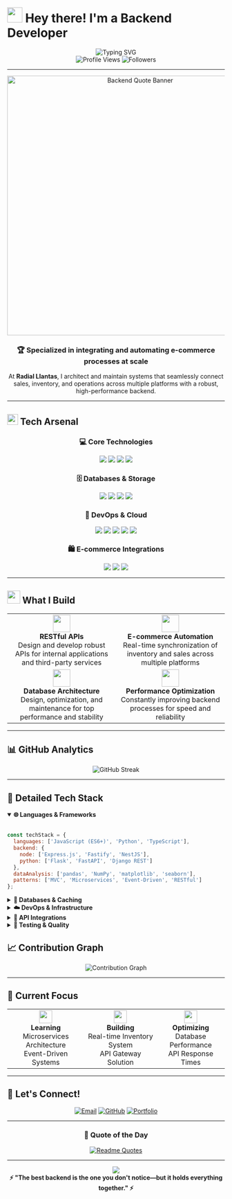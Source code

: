 # <img src="https://raw.githubusercontent.com/Tarikul-Islam-Anik/Animated-Fluent-Emojis/master/Emojis/Hand%20gestures/Waving%20Hand.gif" width="35px"> Hey there! I'm a Backend Developer

<div align="center">
  <img src="https://readme-typing-svg.demolab.com?font=Fira+Code&weight=600&size=28&duration=4000&pause=1000&color=6366F1&center=true&vCenter=true&repeat=infinity&width=700&lines=Backend+Developer+%7C+E-commerce+Specialist;-Building+Scalable+Systems+at+Radial+Llantas;API+Integration+%7C+Automation+Expert" alt="Typing SVG" />
</div>

<div align="center">
  <img src="https://komarev.com/ghpvc/?username=Riukendozxz00&label=Profile%20Views&color=6366f1&style=for-the-badge" alt="Profile Views" />
  <img src="https://img.shields.io/github/followers/Riukendozxz00?label=Followers&style=for-the-badge&color=22c55e" alt="Followers" />
</div>

---

<p align="center">
  <img src="https://github.com/user-attachments/assets/12375e3f-33a6-4e73-a8e4-8c9f4ae22b59" width="600" alt="Backend Quote Banner" />
</p>

<div align="center">
  
  ### 🏆 Specialized in integrating and automating **e-commerce** processes at scale
  
  At **Radial Llantas**, I architect and maintain systems that seamlessly connect sales, inventory, and operations across multiple platforms with a robust, high-performance backend.
  
</div>

---

## <img src="https://media2.giphy.com/media/QssGEmpkyEOhBCb7e1/giphy.gif?cid=ecf05e47a0n3gi1bfqntqmob8g9aid1oyj2wr3ds3mg700bl&rid=giphy.gif" width="25px"> Tech Arsenal

<div align="center">

### 💻 Core Technologies
<p>
  <img src="https://img.shields.io/badge/Node.js-339933?style=for-the-badge&logo=node.js&logoColor=white" />
  <img src="https://img.shields.io/badge/Python-3776AB?style=for-the-badge&logo=python&logoColor=white" />
  <img src="https://img.shields.io/badge/JavaScript-F7DF1E?style=for-the-badge&logo=javascript&logoColor=black" />
  <img src="https://img.shields.io/badge/TypeScript-007ACC?style=for-the-badge&logo=typescript&logoColor=white" />
</p>

### 🗄️ Databases & Storage
<p>
  <img src="https://img.shields.io/badge/MySQL-4479A1?style=for-the-badge&logo=mysql&logoColor=white" />
  <img src="https://img.shields.io/badge/MongoDB-47A248?style=for-the-badge&logo=mongodb&logoColor=white" />
  <img src="https://img.shields.io/badge/Redis-DC382D?style=for-the-badge&logo=redis&logoColor=white" />
  <img src="https://img.shields.io/badge/Firebase-FFCA28?style=for-the-badge&logo=firebase&logoColor=black" />
</p>

### 🚀 DevOps & Cloud
<p>
  <img src="https://img.shields.io/badge/Docker-2496ED?style=for-the-badge&logo=docker&logoColor=white" />
  <img src="https://img.shields.io/badge/Nginx-009639?style=for-the-badge&logo=nginx&logoColor=white" />
  <img src="https://img.shields.io/badge/AWS-232F3E?style=for-the-badge&logo=amazon-aws&logoColor=white" />
  <img src="https://img.shields.io/badge/DigitalOcean-0080FF?style=for-the-badge&logo=digitalocean&logoColor=white" />
  <img src="https://img.shields.io/badge/GitHub_Actions-2088FF?style=for-the-badge&logo=github-actions&logoColor=white" />
</p>

### 🛍️ E-commerce Integrations
<p>
  <img src="https://img.shields.io/badge/Shopify-7AB55C?style=for-the-badge&logo=shopify&logoColor=white" />
  <img src="https://img.shields.io/badge/Amazon-FF9900?style=for-the-badge&logo=amazon&logoColor=white" />
  <img src="https://img.shields.io/badge/Mercado_Libre-FFE600?style=for-the-badge&logo=mercadolibre&logoColor=black" />
</p>

</div>

---

## <img src="https://media.giphy.com/media/WUlplcMpOCEmTGBtBW/giphy.gif" width="30"> What I Build

<table>
  <tr>
    <td align="center" width="50%">
      <img src="https://raw.githubusercontent.com/Tarikul-Islam-Anik/Animated-Fluent-Emojis/master/Emojis/Objects/Electric%20Plug.gif" width="40px">
      <br><strong>RESTful APIs</strong><br>
      Design and develop robust APIs for internal applications and third-party services
    </td>
    <td align="center" width="50%">
      <img src="https://raw.githubusercontent.com/Tarikul-Islam-Anik/Animated-Fluent-Emojis/master/Emojis/Objects/Package.gif" width="40px">
      <br><strong>E-commerce Automation</strong><br>
      Real-time synchronization of inventory and sales across multiple platforms
    </td>
  </tr>
  <tr>
    <td align="center" width="50%">
      <img src="https://raw.githubusercontent.com/Tarikul-Islam-Anik/Animated-Fluent-Emojis/master/Emojis/Objects/Card%20File%20Box.gif" width="40px">
      <br><strong>Database Architecture</strong><br>
      Design, optimization, and maintenance for top performance and stability
    </td>
    <td align="center" width="50%">
      <img src="https://raw.githubusercontent.com/Tarikul-Islam-Anik/Animated-Fluent-Emojis/master/Emojis/Travel%20and%20places/Rocket.gif" width="40px">
      <br><strong>Performance Optimization</strong><br>
      Constantly improving backend processes for speed and reliability
    </td>
  </tr>
</table>

---

## 📊 GitHub Analytics

<div align="center">
  <img src="https://streak-stats.demolab.com/?user=Riukendozxz00&theme=radical&hide_border=false&stroke=6366f1&ring=6366f1&fire=ef4444&currStreakNum=ffffff&sideNums=ffffff&currStreakLabel=6366f1&sideLabels=9ca3af&dates=9ca3af" alt="GitHub Streak" />
</div>

---

## 🔧 Detailed Tech Stack

<details open>
<summary><b>🌐 Languages & Frameworks</b></summary>
<br>

```javascript
const techStack = {
  languages: ['JavaScript (ES6+)', 'Python', 'TypeScript'],
  backend: {
    node: ['Express.js', 'Fastify', 'NestJS'],
    python: ['Flask', 'FastAPI', 'Django REST']
  },
  dataAnalysis: ['pandas', 'NumPy', 'matplotlib', 'seaborn'],
  patterns: ['MVC', 'Microservices', 'Event-Driven', 'RESTful']
};
```
</details>

<details>
<summary><b>💾 Databases & Caching</b></summary>
<br>

- **Relational:** MySQL, PostgreSQL, SQLite
- **NoSQL:** MongoDB, Firebase Realtime Database, DynamoDB
- **In-Memory:** Redis, Memcached
- **ORMs:** Sequelize, Prisma, TypeORM
</details>

<details>
<summary><b>☁️ DevOps & Infrastructure</b></summary>
<br>

| Category | Technologies |
|----------|-------------|
| **Containerization** | Docker, Docker Compose, Kubernetes |
| **Process Management** | PM2, Supervisor, systemd |
| **Web Servers** | Nginx, Apache, Caddy |
| **CI/CD** | GitHub Actions, Jenkins, GitLab CI |
| **Monitoring** | Grafana, Prometheus, New Relic, DataDog |
| **Cloud Platforms** | AWS (EC2, S3, Lambda), DigitalOcean, Heroku |
</details>

<details>
<summary><b>🔌 API Integrations</b></summary>
<br>

- **E-commerce:** Shopify (GraphQL & REST), Amazon SP-API, Mercado Libre API
- **Payment:** Stripe, PayPal, MercadoPago
- **Shipping:** FedEx, UPS, DHL APIs
- **Communication:** Twilio, SendGrid, WhatsApp Business API
</details>

<details>
<summary><b>🧪 Testing & Quality</b></summary>
<br>

```yaml
testing:
  unit: [Jest, Mocha, Chai, pytest]
  integration: [Supertest, Newman]
  api: [Postman, Insomnia, Thunder Client]
  automation: [Selenium, Puppeteer, Playwright]
  monitoring: [Sentry, LogRocket, Rollbar]
```
</details>


## 📈 Contribution Graph

<div align="center">
  <img src="https://github-readme-activity-graph.vercel.app/graph?username=Riukendozxz00&theme=radical&bg_color=1a1b27&color=6366f1&line=ef4444&point=22c55e&area=true&hide_border=false" alt="Contribution Graph" />
</div>

---

## 🎯 Current Focus

<div align="center">
<table>
  <tr>
    <td align="center">
      <img src="https://raw.githubusercontent.com/Tarikul-Islam-Anik/Animated-Fluent-Emojis/master/Emojis/Objects/Books.gif" width="30px">
      <br><b>Learning</b><br>
      Microservices Architecture<br>
      Event-Driven Systems
    </td>
    <td align="center">
      <img src="https://raw.githubusercontent.com/Tarikul-Islam-Anik/Animated-Fluent-Emojis/master/Emojis/Objects/Hammer%20and%20Wrench.gif" width="30px">
      <br><b>Building</b><br>
      Real-time Inventory System<br>
      API Gateway Solution
    </td>
    <td align="center">
      <img src="https://raw.githubusercontent.com/Tarikul-Islam-Anik/Animated-Fluent-Emojis/master/Emojis/Objects/Light%20Bulb.gif" width="30px">
      <br><b>Optimizing</b><br>
      Database Performance<br>
      API Response Times
    </td>
  </tr>
</table>
</div>

---

## 🤝 Let's Connect!

<div align="center">
  
[![Email](https://img.shields.io/badge/Email-ing.ddortiz@gmail.com-EA4335?style=for-the-badge&logo=gmail&logoColor=white)](mailto:ing.ddortiz@gmail.com)
[![GitHub](https://img.shields.io/badge/GitHub-Follow-181717?style=for-the-badge&logo=github&logoColor=white)](https://github.com/Riukendozxz00)
[![Portfolio](https://img.shields.io/badge/Portfolio-Visit-6366F1?style=for-the-badge&logo=google-chrome&logoColor=white)](https://privietWeb.com)

</div>

---

<div align="center">
  
### 💭 Quote of the Day
[![Readme Quotes](https://quotes-github-readme.vercel.app/api?type=horizontal&theme=radical)](https://github.com/piyushsuthar/github-readme-quotes)

</div>

---

<div align="center">
  <img src="https://capsule-render.vercel.app/api?type=waving&color=gradient&customColorList=6,11,20&height=150&section=footer&text=Thanks%20for%20visiting!&fontSize=24&fontColor=fff&animation=twinkling&fontAlignY=75" />
</div>

<div align="center">
  <b>⚡ "The best backend is the one you don't notice—but it holds everything together." ⚡</b>
</div>
